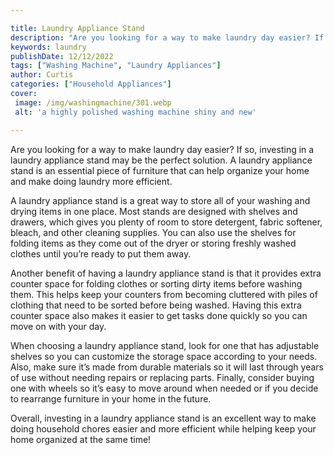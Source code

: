 ```yaml
---

title: Laundry Appliance Stand
description: "Are you looking for a way to make laundry day easier? If so, investing in a laundry appliance stand may be the perfect solution. A...lets find out"
keywords: laundry
publishDate: 12/12/2022
tags: ["Washing Machine", "Laundry Appliances"]
author: Curtis
categories: ["Household Appliances"]
cover: 
 image: /img/washingmachine/301.webp
 alt: 'a highly polished washing machine shiny and new'

---
```


Are you looking for a way to make laundry day easier? If so, investing in a laundry appliance stand may be the perfect solution. A laundry appliance stand is an essential piece of furniture that can help organize your home and make doing laundry more efficient.

A laundry appliance stand is a great way to store all of your washing and drying items in one place. Most stands are designed with shelves and drawers, which gives you plenty of room to store detergent, fabric softener, bleach, and other cleaning supplies. You can also use the shelves for folding items as they come out of the dryer or storing freshly washed clothes until you’re ready to put them away.

Another benefit of having a laundry appliance stand is that it provides extra counter space for folding clothes or sorting dirty items before washing them. This helps keep your counters from becoming cluttered with piles of clothing that need to be sorted before being washed. Having this extra counter space also makes it easier to get tasks done quickly so you can move on with your day.

When choosing a laundry appliance stand, look for one that has adjustable shelves so you can customize the storage space according to your needs. Also, make sure it’s made from durable materials so it will last through years of use without needing repairs or replacing parts. Finally, consider buying one with wheels so it’s easy to move around when needed or if you decide to rearrange furniture in your home in the future. 

Overall, investing in a laundry appliance stand is an excellent way to make doing household chores easier and more efficient while helping keep your home organized at the same time!
